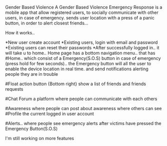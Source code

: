 Gender Based Violence
A Gender Based Violence Emergency Response
is a mobile app that allow registered users, to socially communicate with other users, in case of emergency.
sends user location with a press of a panic button, in order to alert closest friends...

How it works..

*New user create account
*Existing users, login with email and password
*Existing users can reset their passwords
*After successfully logged in.. it will take u to home..
Home page has a bottom navigation menu.. that has 
#Home.. which consist of a Emergency(S.O.S) button in case of emergency (press hold for few seconds)..
the Emergency button will all the user to enable the device location
in real time. and send notifications alerting people they are in trouble

#Float action button {Bottom right}
show a list of friends and friends requests

#Chat Forum
a platform where people can communicate with each others

#Awareness
where people can post about awareness where others can see
#Profile
the current logged in user account

#Alerts..
where people see emergency alerts after victims have pressed the Emergency Button(S.O.S)

I'm still working on more features
